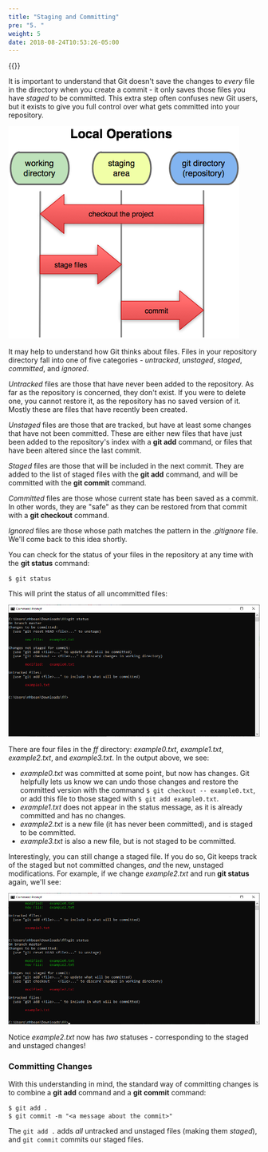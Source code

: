 ```yaml
---
title: "Staging and Committing"
pre: "5. "
weight: 5
date: 2018-08-24T10:53:26-05:00
---
```


{{<youtube isp3dsbZjss>}}

It is important to understand that Git doesn't save the changes to _every_ file in the directory when you create a commit - it only saves those files you have _staged_ to be committed. This extra step often confuses new Git users, but it exists to give you full control over what gets committed into your repository.

![Staging Diagram](/images/b.5.3.png)

It may help to understand how Git thinks about files.  Files in your repository directory fall into one of five categories - _untracked_, _unstaged_, _staged_, _committed_, and _ignored_.  

_Untracked_ files are those that have never been added to the repository.  As far as the repository is concerned, they don't exist.  If you were to delete one, you cannot restore it, as the repository has no saved version of it.  Mostly these are files that have recently been created.

_Unstaged_ files are those that are tracked, but have at least some changes that have not been committed.  These are either new files that have just been added to the repository's index with a **git add** command, or files that have been altered since the last commit.

_Staged_ files are those that will be included in the next commit.  They are added to the list of staged files with the **git add** command, and will be committed with the **git commit** command.

_Committed_ files are those whose current state has been saved as a commit.  In other words, they are "safe" as they can be restored from that commit with a **git checkout** command.

_Ignored_ files are those whose path matches the pattern in the _.gitignore_ file.  We'll come back to this idea shortly.

You can check for the status of your files in the repository at any time with the **git status** command:

```
$ git status 
```

This will print the status of all uncommitted files:

![The output of git status](/images/b.5.1.png)

There are four files in the _ff_ directory: _example0.txt_, _example1.txt_, _example2.txt_, and _example3.txt_. In the output above, we see:

* _example0.txt_ was committed at some point, but now has changes.  Git helpfully lets us know we can undo those changes and restore the committed version with the command `$ git checkout -- example0.txt`, or add this file to those staged with `$ git add example0.txt`.
* _example1.txt_ does not appear in the status message, as it is already committed and has no changes.
* _example2.txt_ is a new file (it has never been committed), and is staged to be committed.
* _example3.txt_ is also a new file, but is not staged to be committed.

Interestingly, you can still change a staged file.  If you do so, Git keeps track of the staged but not committed changes, _and_ the new, unstaged modifications.  For example, if we change _example2.txt_ and run **git status** again, we'll see:

![The output of git status](/images/b.5.2.png)

Notice _example2.txt_ now has _two_ statuses - corresponding to the staged and unstaged changes!

### Committing Changes 

With this understanding in mind, the standard way of committing changes is to combine a **git add** command and a **git commit** command:

```
$ git add .
$ git commit -m "<a message about the commit>"
```

The `git add .` adds _all_ untracked and unstaged files (making them _staged_), and `git commit` commits our staged files.